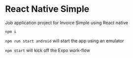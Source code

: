 # React Native Simple
Job application project for Invoice Simple using React native

`npm i`

`npm run start android` will start the app using an emulator

`npm start` will kick off the Expo work-flow

